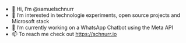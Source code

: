- 👋 Hi, I’m @samuelschnurr
- 👀 I’m interested in technologie experiments, open source projects and Microsoft stack
- 🌱 I’m currently working on a WhatsApp Chatbot using the Meta API
- 📫 To reach me check out https://schnurr.io
